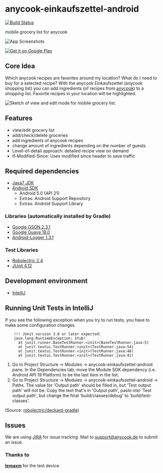 anycook-einkaufszettel-android
===========
[![Build Status](https://jenkins.anycook.de/buildStatus/icon?job=anycook-einkaufzettel-android)](https://jenkins.anycook.de/job/anycook-einkaufzettel-android/)

mobile grocery list for anycook

![App Screenshots](https://s3-eu-west-1.amazonaws.com/images.anycook.de/miscellaneous/150215-android-screenshots.png)

[![Get it on Google Play](http://developer.android.com/images/brand/en_generic_rgb_wo_45.png)](https://play.google.com/store/apps/details?id=de.anycook.einkaufszettel)

## Core Idea

Which anycook recipes are favorites around my location?
What do I need to buy for a selected recipe?
With the anycook Einkaufszettel (anycook shopping list) you can add ingredients (of recipes from [anycook](anycook.de)) to a shopping list. Favorite recipes in your location will be highlighted.

![Sketch of view and edit mode for mobile grocery list.](https://dl.dropboxusercontent.com/u/1439361/sketch.png)

## Features

- view/edit grocery list
- add/check/delete groceries
- add ingredients of anycook recipes
- change amount of ingredients depending on the number of guests
- Level-of-detail approach: detailed recipe view on demand
- If-Modified-Since: Uses modified since header to save traffic

## Required dependencies
- [Java7 JDK](http://www.oracle.com/technetwork/java/javase/downloads/jdk7-downloads-1880260.html)
- [Android SDK](https://developer.android.com/sdk/index.html)
  - Android 5.0 (API 21)
  - Extras: Android Support Repository
  - Extras: Android Support Library

### Libraries (automatically installed by Gradle) 
- [Google GSON 2.3.1](https://code.google.com/p/google-gson/)
- [Google Guava 18.0](https://code.google.com/p/guava-libraries/)
- [Android-Logger 1.3.1](http://noveogroup.github.io/android-logger/)

### Test Libraries
- [Robolectric 2.4](https://github.com/robolectric/robolectric)
- [JUnit 4.12](http://junit.org)

## Development environment
- [IntelliJ](https://www.jetbrains.com/idea/)

## Running Unit Tests in IntelliJ
If you see the following exception when you try to run tests, you have to make some configuration changes.

```
    !!! JUnit version 3.8 or later expected:
    java.lang.RuntimeException: Stub!
      at junit.runner.BaseTestRunner.<init>(BaseTestRunner.java:5)
      at junit.textui.TestRunner.<init>(TestRunner.java:54)
      at junit.textui.TestRunner.<init>(TestRunner.java:48)
      at junit.textui.TestRunner.<init>(TestRunner.java:41)
```

1. Go to Project Structure -> Modules -> anycook-einkaufszettel-android pane. 
In the Dependencies tab, move the Module SDK dependency 
(i.e. Android API 19 Platform) to be the last item in the list.
2. Go to Project Structure -> Modules -> anycook-einkaufszettel-android -> Paths. 
The value for 'Output path' should be filled in, but 'Test output path' will not be. 
Copy the text that's in 'Output path', paste into 'Test output path', but change the final 'build/classes/debug' to 
'build/test-classes'.

(Source: [robolectric/deckard-gradle](https://github.com/robolectric/deckard-gradle))

## Issues
We are using [JIRA](https://jira.anycook.de) for issue tracking. Mail to [support@anycook.de](mailto:support@anycook.de) to submit an issue.

### Thanks to
[**lemaxm**](https://github.com/lemaxm) for the test device
